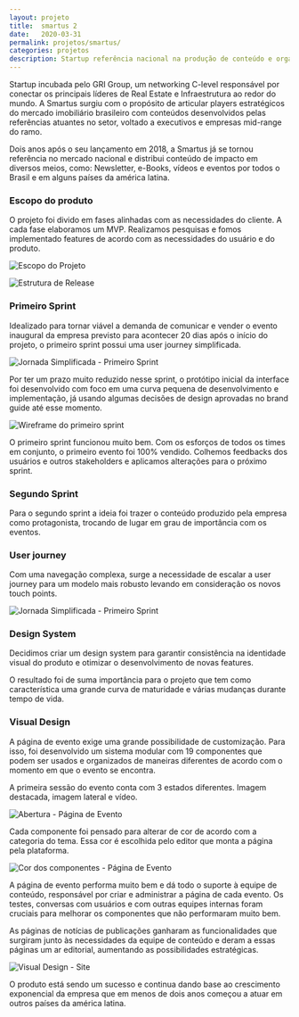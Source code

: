 ```yaml
---
layout: projeto
title:  smartus 2
date:   2020-03-31
permalink: projetos/smartus/
categories: projetos
description: Startup referência nacional na produção de conteúdo e organização de eventos para o mercado de real estate. Estive envolvido no processo de ideação, discovery, prototipação, release e amadurecimento do produto que viabiliza a atuação digital da marca.
---
```


Startup incubada pelo GRI Group, um networking C-level responsável por conectar os principais líderes de Real Estate e Infraestrutura ao redor do mundo. A Smartus surgiu com o propósito de articular players estratégicos do mercado imobiliário brasileiro com conteúdos desenvolvidos pelas referências atuantes no setor, voltado a executivos e empresas mid-range do ramo.

Dois anos após o seu lançamento em 2018, a Smartus já se tornou referência no mercado nacional e distribui conteúdo de impacto em diversos meios, como: Newsletter, e-Books, vídeos e eventos por todos o Brasil e em alguns países da américa latina.

### Escopo do produto
O projeto foi divido em fases alinhadas com as necessidades do cliente. A cada fase elaboramos um MVP. Realizamos pesquisas e fomos implementado features de acordo com as necessidades do usuário e do produto.

![Escopo do Projeto](/build/img/posts/projetos/smartus/escopo.jpg)

![Estrutura de Release](/build/img/posts/projetos/smartus/release.jpg)

### Primeiro Sprint
Idealizado para tornar viável a demanda de comunicar e vender o evento inaugural da empresa previsto para acontecer 20 dias após o início do projeto, o primeiro sprint possui uma user journey simplificada.

![Jornada Simplificada - Primeiro Sprint](/build/img/posts/projetos/smartus/jornada-1.jpg)

Por ter um prazo muito reduzido nesse sprint, o protótipo inicial da interface foi desenvolvido com foco em uma curva pequena de desenvolvimento e implementação, já usando algumas decisões de design aprovadas no brand guide até esse momento.

![Wireframe do primeiro sprint](/build/img/posts/projetos/smartus/wireframe-1.jpg)

O primeiro sprint funcionou muito bem. Com os esforços de todos os times em conjunto, o primeiro evento foi 100% vendido. Colhemos feedbacks dos usuários e outros stakeholders e aplicamos alterações para o próximo sprint.

### Segundo Sprint
Para o segundo sprint a ideia foi trazer o conteúdo produzido pela empresa como protagonista, trocando de lugar em grau de importância com os eventos.

### User journey
Com uma navegação complexa, surge a necessidade de escalar a user journey para um modelo mais robusto levando em consideração os novos touch points.

![Jornada Simplificada - Primeiro Sprint](/build/img/posts/projetos/smartus/jornada-2.jpg)

### Design System
Decidimos criar um design system para garantir consistência na identidade visual do produto e otimizar o desenvolvimento de novas features.

O resultado foi de suma importância para o projeto que tem como característica uma grande curva de maturidade e várias mudanças durante tempo de vida.

### Visual Design
A página de evento exige uma grande possibilidade de customização. Para isso, foi desenvolvido um sistema modular com 19 componentes que podem ser usados e organizados de maneiras diferentes de acordo com o momento em que o evento se encontra.

A primeira sessão do evento conta com 3 estados diferentes. Imagem destacada, imagem lateral e vídeo.

![Abertura - Página de Evento](/build/img/posts/projetos/smartus/visual-1.jpg)

Cada componente foi pensado para alterar de cor de acordo com a categoria do tema. Essa cor é escolhida pelo editor que monta a página pela plataforma.

![Cor dos componentes - Página de Evento](/build/img/posts/projetos/smartus/visual-2.jpg)

A página de evento performa muito bem e dá todo o suporte à equipe de conteúdo, responsável por criar e administrar a página de cada evento. Os testes, conversas com usuários e com outras equipes internas foram cruciais para melhorar os componentes que não performaram muito bem.

As páginas de notícias de publicações ganharam as funcionalidades que surgiram junto às necessidades da equipe de conteúdo e deram a essas páginas um ar editorial, aumentando as possibilidades estratégicas.

![Visual Design - Site](/build/img/posts/projetos/smartus/visual-3.jpg)

O produto está sendo um sucesso e continua dando base ao crescimento exponencial da empresa que em menos de dois anos começou a atuar em outros países da américa latina.

&nbsp;